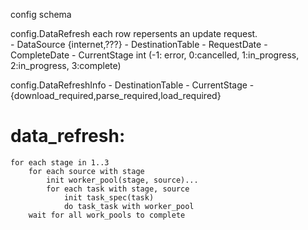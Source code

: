 config schema

config.DataRefresh 
each row repersents an update request.  
	- DataSource {internet,???}
	- DestinationTable
	- RequestDate
	- CompleteDate
	- CurrentStage int (-1: error, 0:cancelled, 1:in_progress, 2:in_progress, 3:complete)


config.DataRefreshInfo
	- DestinationTable
	- CurrentStage
	- 
 {download_required,parse_required,load_required}


# data_refresh:

	for each stage in 1..3
		for each source with stage
			init worker_pool(stage, source)...
			for each task with stage, source
				init task_spec(task)
				do task_task with worker_pool
		wait for all work_pools to complete
